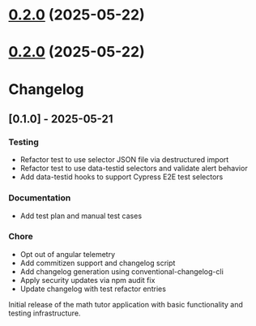 # [0.2.0](Erikande/math-tutor-app/compare/v0.1.0...v0.2.0) (2025-05-22)



# [0.2.0](Erikande/math-tutor-app/compare/v0.1.0...v0.2.0) (2025-05-22)



# Changelog

## [0.1.0] - 2025-05-21

### Testing
* Refactor test to use selector JSON file via destructured import
* Refactor test to use data-testid selectors and validate alert behavior
* Add data-testid hooks to support Cypress E2E test selectors

### Documentation
* Add test plan and manual test cases

### Chore
* Opt out of angular telemetry
* Add commitizen support and changelog script
* Add changelog generation using conventional-changelog-cli
* Apply security updates via npm audit fix
* Update changelog with test refactor entries

Initial release of the math tutor application with basic functionality and testing infrastructure.
